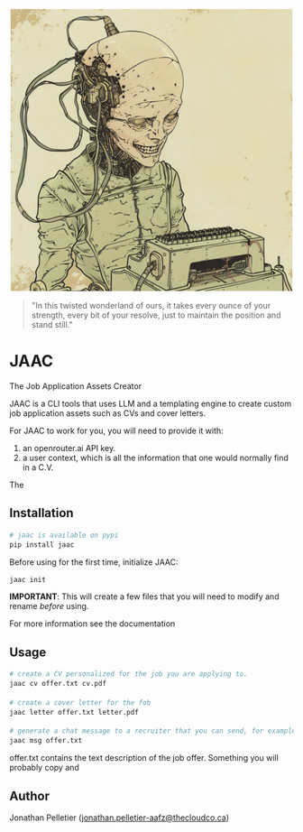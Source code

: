 <p align="center" text-align="center">
<img src="./assets/jaac.jpg" alt="JAAC" width="500px">
</p>
<blockquote>
    <p> "In this twisted wonderland of ours, it takes every ounce of your strength, every bit of your resolve, 
    just to maintain the position and stand still."</p>
</blockquote>

# JAAC
The Job Application Assets Creator

JAAC is a CLI tools that uses LLM and a templating engine to create custom job application assets such as CVs and cover letters.

For JAAC to work for you, you will need to provide it with:

1. an openrouter.ai API key.
2. a user context, which is all the information that one would normally find in a C.V. 

The 

## Installation
```bash
# jaac is available on pypi
pip install jaac
```

Before using for the first time, initialize JAAC:

```bash
jaac init
```

**IMPORTANT**: This will create a few files that you will need to modify and rename *before* using.

For more information see the documentation

## Usage
``` bash
# create a CV personalized for the job you are applying to.
jaac cv offer.txt cv.pdf

# create a cover letter for the fob
jaac letter offer.txt letter.pdf

# generate a chat message to a recruiter that you can send, for example, on linkedin
jaac msg offer.txt 
```

offer.txt contains the text description of the job offer. Something you will probably copy and 


## Author
Jonathan Pelletier (jonathan.pelletier-aafz@thecloudco.ca)

